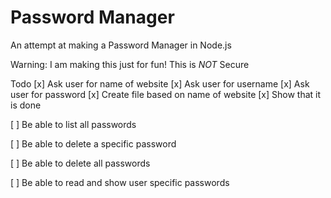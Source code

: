 # Password Manager
An attempt at making a Password Manager in Node.js

Warning: I am making this just for fun! This is *NOT* Secure

Todo
  [x] Ask user for name of website
  [x] Ask user for username
  [x] Ask user for password
    [x] Create file based on name of website
    [x] Show that it is done
  
  [ ] Be able to list all passwords
  
  [ ] Be able to delete a specific password
  
  [ ] Be able to delete all passwords
  
  [ ] Be able to read and show user specific passwords
